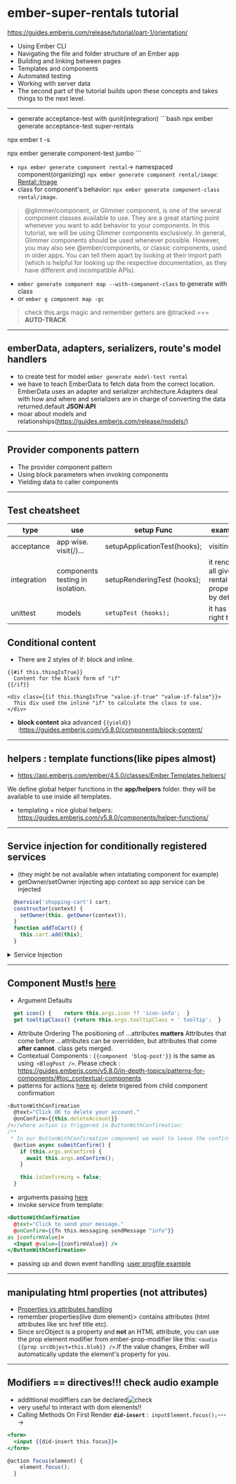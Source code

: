 # ember-super-rentals tutorial 
https://guides.emberjs.com/release/tutorial/part-1/orientation/

- Using Ember CLI
- Navigating the file and folder structure of an Ember app
- Building and linking between pages
- Templates and components
- Automated testing
- Working with server data
- The second part of the tutorial builds upon these concepts and takes things to the next level.
-----------------------------
- generate acceptance-test with qunit(integration)
´´´bash
npx ember generate acceptance-test super-rentals

npx ember t -s

npx ember generate component-test jumbo
´´´
- `npx ember generate component rental`-> namespaced component(organizing)
`npx ember generate component rental/image`: <Rental::Image>
-  class for component's behavior: `npx ember generate component-class rental/image`.
> @glimmer/component, or Glimmer component, is one of the several component classes available to use. They are a great starting point whenever you want to add behavior to your components. In this tutorial, we will be using Glimmer components exclusively.
> In general, Glimmer components should be used whenever possible. However, you may also see @ember/components, or classic components, used in older apps. You can tell them apart by looking at their import path (which is helpful for looking up the respective documentation, as they have different and incompatible APIs).

- `ember generate component map --with-component-class` to generate with class
- or `ember g component map -gc`

> check this.args magic and remember getters are @tracked === **AUTO-TRACK**
-------------------------------------
## emberData, adapters, serializers, route's model handlers
-  to create test for model `ember generate model-test rental`
- we have to teach EmberData to fetch data from the correct location.
EmberData uses an adapter and serializer architecture.Adapters deal with how and where and serializers are in charge of converting the data returned.default **JSON:API**
- moar about models and relationships(https://guides.emberjs.com/release/models/)

------------------------------
## Provider components pattern
- The provider component pattern
- Using block parameters when invoking components
- Yielding data to caller components
--------------------------------------
## Test cheatsheet

| type        | use                              | setup Func                   | example                                           |
|-------------|----------------------------------|------------------------------|---------------------------------------------------|
| acceptance  | app wise. visit(/)...            | setupApplicationTest(hooks); | visiting /                                        |
| integration | components testing in isolation. | setupRenderingTest (hooks);  | it renders all given rental properties by default |
| unittest    | models                           | ``setupTest (hooks);``       | it has the right type                             |

## Conditional content
-  There are 2 styles of if: block and inline.

```ember
{{#if this.thingIsTrue}}
  Content for the block form of "if"
{{/if}}

<div class={{if this.thingIsTrue "value-if-true" "value-if-false"}}>
  This div used the inline "if" to calculate the class to use.
</div>
```
- **block content** aka advanced `{{yield}}` :https://guides.emberjs.com/v5.8.0/components/block-content/
---------------------------
## helpers : template functions(like pipes almost) 
- https://api.emberjs.com/ember/4.5.0/classes/Ember.Templates.helpers/

We define global helper functions in the **app/helpers** folder. they will be available to use inside all templates.
- templating + nice global helpers: https://guides.emberjs.com/v5.8.0/components/helper-functions/
----------------------------------------

## Service injection for conditionally registered services
- (they might be not available when intatiating component for example)
- getOwner/setOwner injecting app context so
app service can be injected
```js
  @service('shopping-cart') cart;
  constructor(context) {
    setOwner(this, getOwner(context));
  }
  function addToCart() {
    this.cart.add(this);
  }
```

<details>
  <summary>Service Injection</summary>
  <p>
    In summary, setOwner ensures that the Item class has access to the shopping cart service, even if the service is conditionally registered. 😊
  </p>
  
  ```js

  import { service } from '@ember/service';
import { getOwner, setOwner } from '@ember/application';

class Item {
  @service('shopping-cart') cart;

  constructor(context) {
    setOwner(this, getOwner(context));
  }

  function addToCart() {
    this.cart.add(this);
  }
}

// On any framework object...
let item = new Item(this);
item.addToCart();
  ```
Sometimes a service may not exist (e.g., if it’s conditionally registered by an initializer).
``setOwner`` associates the owner (usually **the application**) with the current instance.::**gains access to services and other container-managed objects**.
In your example, this.cart (the shopping cart service) is injected into the Item class using setOwner.
Unlike traditional injection, which throws an error if the service doesn’t exist, setOwner allows more flexibility.
It lets you inject services even when they might not be available during component instantiation.
This approach is especially useful for cases where services are conditionally registered.
</details>

--------------------------------
## Component Must!s [here](https://guides.emberjs.com/v5.8.0/in-depth-topics/patterns-for-components/)
- Argument Defaults 
```js
  get icon() {    return this.args.icon ?? 'icon-info';  }
  get tooltipClass() {return this.args.tooltipClass + ' tooltip';  }
```
- Attribute Ordering 
The positioning of ...attributes **matters** Attributes that come before ...attributes can be overridden, but attributes that come **after cannot**.
class gets merged.
- Contextual Components : ``{{component 'blog-post'}}`` is the same as using`` <BlogPost />``. Please check : https://guides.emberjs.com/v5.8.0/in-depth-topics/patterns-for-components/#toc_contextual-components
- patterns for actions 
[here](https://guides.emberjs.com/v5.8.0/in-depth-topics/patterns-for-actions/)
ej: delete trigered from child component confirmation
```js
<ButtonWithConfirmation
  @text="Click OK to delete your account."
  @onConfirm={{this.deleteAccount}}
/>//where action is triggered in ButtonWithConfirmation:
/**
 * In our ButtonWithConfirmation component we want to leave the confirmation modal open until we know that the operation has completed successfully. This is accomplished by expecting a promise to be returned from onConfirm.*/
  @action async submitConfirm() {
    if (this.args.onConfirm) {
      await this.args.onConfirm();
    }

    this.isConfirming = false;
  }
```
- arguments passing [here](https://guides.emberjs.com/v5.8.0/in-depth-topics/patterns-for-actions/#toc_passing-arguments)
- invoke service from template:
```hbs
<ButtonWithConfirmation
  @text="Click to send your message."
  @onConfirm={{fn this.messaging.sendMessage "info"}}
as |confirmValue|>
  <Input @value={{confirmValue}} />
</ButtonWithConfirmation>
```
- passing up and down event handling :[user progfile example](https://guides.emberjs.com/v5.8.0/in-depth-topics/patterns-for-actions/#toc_calling-actions-up-multiple-component-layers)

-------------------------
## manipulating html properties (not attributes)
- [Properties vs attributes handling](https://guides.emberjs.com/v5.8.0/components/template-lifecycle-dom-and-modifiers/#toc_manipulating-properties)
- remember properties(live dom element)> contains attributes (html attributes like src href title etc).
- Since srcObject is a property and **not** an HTML attribute, you can use the prop element modifier from ember-prop-modifier like this:
``<audio {{prop srcObject=this.blob}} />``.If the value changes, Ember will automatically update the element's property for you.
---------------------------------
## Modifiers == directives!!! check audio example
- addittional modiffiers can be declared![check](https://guides.emberjs.com/v5.8.0/components/template-lifecycle-dom-and-modifiers/#toc_abstracting-the-logic-into-a-custom-modifier)
- very useful to interact with dom elements!!
- Calling Methods On First Render **``did-insert``** :`` inputElement.focus();``---->
```hbs
<form>
  <input {{did-insert this.focus}}>
</form>
```

```js
@action focus(element) {
    element.focus();
  }
```
